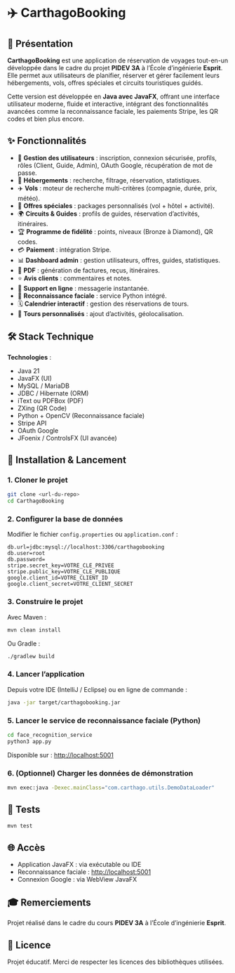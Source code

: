 # ✈️ CarthagoBooking

## 🧭 Présentation

**CarthagoBooking** est une application de réservation de voyages tout-en-un développée dans le cadre du projet **PIDEV 3A** à l’École d’ingénierie **Esprit**. Elle permet aux utilisateurs de planifier, réserver et gérer facilement leurs hébergements, vols, offres spéciales et circuits touristiques guidés.

Cette version est développée en **Java avec JavaFX**, offrant une interface utilisateur moderne, fluide et interactive, intégrant des fonctionnalités avancées comme la reconnaissance faciale, les paiements Stripe, les QR codes et bien plus encore.

## ✨ Fonctionnalités

- 👤 **Gestion des utilisateurs** : inscription, connexion sécurisée, profils, rôles (Client, Guide, Admin), OAuth Google, récupération de mot de passe.
- 🏨 **Hébergements** : recherche, filtrage, réservation, statistiques.
- ✈️ **Vols** : moteur de recherche multi-critères (compagnie, durée, prix, météo).
- 🎁 **Offres spéciales** : packages personnalisés (vol + hôtel + activité).
- 🌍 **Circuits & Guides** : profils de guides, réservation d’activités, itinéraires.
- 🏆 **Programme de fidélité** : points, niveaux (Bronze à Diamond), QR codes.
- 💳 **Paiement** : intégration Stripe.
- 📊 **Dashboard admin** : gestion utilisateurs, offres, guides, statistiques.
- 📄 **PDF** : génération de factures, reçus, itinéraires.
- ⭐ **Avis clients** : commentaires et notes.
- 💬 **Support en ligne** : messagerie instantanée.
- 🧠 **Reconnaissance faciale** : service Python intégré.
- 🗓️ **Calendrier interactif** : gestion des réservations de tours.
- 🧭 **Tours personnalisés** : ajout d’activités, géolocalisation.

## 🛠️ Stack Technique

**Technologies** :
- Java 21
- JavaFX (UI)
- MySQL / MariaDB
- JDBC / Hibernate (ORM)
- iText ou PDFBox (PDF)
- ZXing (QR Code)
- Python + OpenCV (Reconnaissance faciale)
- Stripe API
- OAuth Google
- JFoenix / ControlsFX (UI avancée)

## 🚀 Installation & Lancement

### 1. Cloner le projet

```bash
git clone <url-du-repo>
cd CarthagoBooking
```

### 2. Configurer la base de données

Modifier le fichier `config.properties` ou `application.conf` :

```properties
db.url=jdbc:mysql://localhost:3306/carthagobooking
db.user=root
db.password=
stripe.secret_key=VOTRE_CLE_PRIVEE
stripe.public_key=VOTRE_CLE_PUBLIQUE
google.client_id=VOTRE_CLIENT_ID
google.client_secret=VOTRE_CLIENT_SECRET
```

### 3. Construire le projet

Avec Maven :

```bash
mvn clean install
```

Ou Gradle :

```bash
./gradlew build
```

### 4. Lancer l’application

Depuis votre IDE (IntelliJ / Eclipse) ou en ligne de commande :

```bash
java -jar target/carthagobooking.jar
```

### 5. Lancer le service de reconnaissance faciale (Python)

```bash
cd face_recognition_service
python3 app.py
```

Disponible sur : [http://localhost:5001](http://localhost:5001)

### 6. (Optionnel) Charger les données de démonstration

```bash
mvn exec:java -Dexec.mainClass="com.carthago.utils.DemoDataLoader"
```

## 🧪 Tests

```bash
mvn test
```

## 🌐 Accès

- Application JavaFX : via exécutable ou IDE
- Reconnaissance faciale : [http://localhost:5001](http://localhost:5001)
- Connexion Google : via WebView JavaFX

## 🎓 Remerciements

Projet réalisé dans le cadre du cours **PIDEV 3A** à l’École d’ingénierie **Esprit**.

## 📄 Licence

Projet éducatif. Merci de respecter les licences des bibliothèques utilisées.
